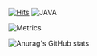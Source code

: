 [![Hits](https://hits.seeyoufarm.com/api/count/incr/badge.svg?url=https%3A%2F%2Fgithub.com%2FoiNeh%2Fhit-counter&count_bg=%2379C83D&title_bg=%23555555&icon=&icon_color=%23E7E7E7&title=hits&edge_flat=false)](https://hits.seeyoufarm.com)
![JAVA](https://img.shields.io/badge/java-red?logo=OpenJDK)

![Metrics](https://beta-metrics.lecoq.io/JHKoder?template=classic&music=1&isocalendar=1&languages=1&base=header%2C%20activity%2C%20community%2C%20repositories%2C%20metadata&base.indepth=false&base.hireable=false&base.skip=false&isocalendar=false&isocalendar.duration=half-year&languages=false&languages.ignored=html%2C%20css%2C%20js%20&languages.limit=8&languages.threshold=0%25&languages.other=false&languages.colors=github&languages.sections=most-used&languages.indepth=false&languages.analysis.timeout=15&languages.analysis.timeout.repositories=7.5&languages.categories=markup%2C%20programming&languages.recent.categories=markup%2C%20programming&languages.recent.load=300&languages.recent.days=14&music=false&music.user=.user.login&music.limit=4&music.played.at=false&music.time.range=short&music.top.type=tracks&config.timezone=Asia%2FSeoul)



![Anurag's GitHub stats](https://github-readme-stats.vercel.app/api?username=JHKoder&show_icons=true&theme=react)

